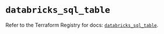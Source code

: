 # `databricks_sql_table`

Refer to the Terraform Registry for docs: [`databricks_sql_table`](https://registry.terraform.io/providers/databricks/databricks/1.66.0/docs/resources/sql_table).
